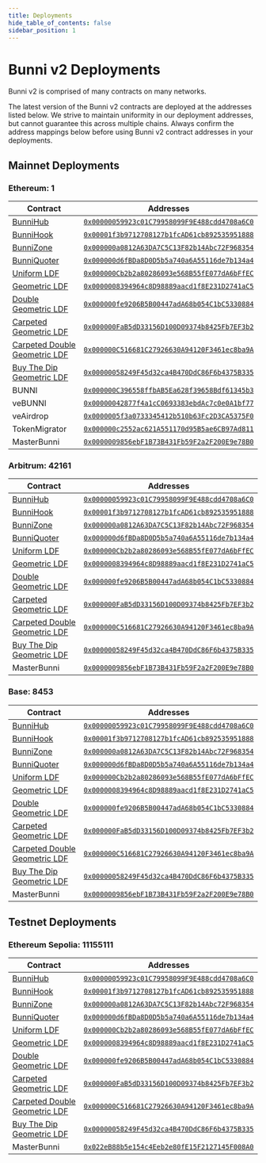 ```yaml
---
title: Deployments
hide_table_of_contents: false
sidebar_position: 1
---
```


# Bunni v2 Deployments

Bunni v2 is comprised of many contracts on many networks. 

The latest version of the Bunni v2 contracts are deployed at the addresses listed below. We strive to maintain uniformity in our deployment addresses, but cannot guarantee this across multiple chains. Always confirm the address mappings below before using Bunni v2 contract addresses in your deployments.


## Mainnet Deployments

### Ethereum: 1

| Contract | Addresses |
| --------------- | --------------- |
| [BunniHub](../core/hub) | [`0x00000059923c01C79958099F9E488cdd4708a6C0`](https://etherscan.io/address/0x00000059923c01C79958099F9E488cdd4708a6C0) |
| [BunniHook](../core/hook) | [`0x00001f3b9712708127b1fcAD61cb892535951888`](https://etherscan.io/address/0x00001f3b9712708127b1fcAD61cb892535951888) |
| [BunniZone](../core/zone) | [`0x000000a0812A63DA7C5C13F82b14Abc72F968354`](https://etherscan.io/address/0x000000a0812A63DA7C5C13F82b14Abc72F968354) |
| [BunniQuoter](../periphery/quoter) | [`0x000000d6fBDa8D0D5b5a740a6A55116de7b134a4`](https://etherscan.io/address/0x000000d6fBDa8D0D5b5a740a6A55116de7b134a4) |
| [Uniform LDF](../ldf/params#uniformdistribution) | [`0x000000Cb2b2a80286093e568B55fE077dA6bFfEC`](https://etherscan.io/address/0x000000Cb2b2a80286093e568B55fE077dA6bFfEC) |
| [Geometric LDF](../ldf/params#geometricdistribution) | [`0x0000008394964c8D98889aacd1f8E231D2741aC5`](https://etherscan.io/address/0x0000008394964c8D98889aacd1f8E231D2741aC5) |
| [Double Geometric LDF](../ldf/params#doublegeometricdistribution) | [`0x000000fe9206B5B00447adA68b054C1bC5330884`](https://etherscan.io/address/0x000000fe9206B5B00447adA68b054C1bC5330884) |
| [Carpeted Geometric LDF](../ldf/params#carpetedgeometricdistribution) | [`0x000000FaB5dD33156D100D09374b8425Fb7EF3b2`](https://etherscan.io/address/0x000000FaB5dD33156D100D09374b8425Fb7EF3b2) |
| [Carpeted Double Geometric LDF](../ldf/params#carpeteddoublegeometricdistribution) | [`0x000000C516681C27926630A94120F3461ec8ba9A`](https://etherscan.io/address/0x000000C516681C27926630A94120F3461ec8ba9A) |
| [Buy The Dip Geometric LDF](../ldf/params#buythedipgeometricdistribution) | [`0x00000058249F45d32ca4B470DdC86F6b4375B335`](https://etherscan.io/address/0x00000058249F45d32ca4B470DdC86F6b4375B335) |
| BUNNI | [`0x000000C396558ffbAB5Ea628f39658Bdf61345b3`](https://etherscan.io/token/0x000000C396558ffbAB5Ea628f39658Bdf61345b3) |
| veBUNNI | [`0x00000042877f4a1cC0693383ebdAc7c0e0A1bf77`](https://etherscan.io/token/0x00000042877f4a1cC0693383ebdAc7c0e0A1bf77) |
| veAirdrop | [`0x0000005f3a0733345412b510b63Fc2D3CA5375F0`](https://etherscan.io/address/0x0000005f3a0733345412b510b63Fc2D3CA5375F0) |
| TokenMigrator | [`0x000000c2552ac621A551170d95B5ae6CB97Ad811`](https://etherscan.io/address/0x000000c2552ac621A551170d95B5ae6CB97Ad811) |
| MasterBunni | [`0x0000009856ebF1B73B431Fb59F2a2F200E9e78B0`](https://etherscan.io/address/0x0000009856ebF1B73B431Fb59F2a2F200E9e78B0) |

### Arbitrum: 42161

| Contract | Addresses |
| --------------- | --------------- |
| [BunniHub](../core/hub) | [`0x00000059923c01C79958099F9E488cdd4708a6C0`](https://arbiscan.io/address/0x00000059923c01C79958099F9E488cdd4708a6C0) |
| [BunniHook](../core/hook) | [`0x00001f3b9712708127b1fcAD61cb892535951888`](https://arbiscan.io/address/0x00001f3b9712708127b1fcAD61cb892535951888) |
| [BunniZone](../core/zone) | [`0x000000a0812A63DA7C5C13F82b14Abc72F968354`](https://arbiscan.io/address/0x000000a0812A63DA7C5C13F82b14Abc72F968354) |
| [BunniQuoter](../periphery/quoter) | [`0x000000d6fBDa8D0D5b5a740a6A55116de7b134a4`](https://arbiscan.io/address/0x000000d6fBDa8D0D5b5a740a6A55116de7b134a4) |
| [Uniform LDF](../ldf/params#uniformdistribution) | [`0x000000Cb2b2a80286093e568B55fE077dA6bFfEC`](https://arbiscan.io/address/0x000000Cb2b2a80286093e568B55fE077dA6bFfEC) |
| [Geometric LDF](../ldf/params#geometricdistribution) | [`0x0000008394964c8D98889aacd1f8E231D2741aC5`](https://arbiscan.io/address/0x0000008394964c8D98889aacd1f8E231D2741aC5) |
| [Double Geometric LDF](../ldf/params#doublegeometricdistribution) | [`0x000000fe9206B5B00447adA68b054C1bC5330884`](https://arbiscan.io/address/0x000000fe9206B5B00447adA68b054C1bC5330884) |
| [Carpeted Geometric LDF](../ldf/params#carpetedgeometricdistribution) | [`0x000000FaB5dD33156D100D09374b8425Fb7EF3b2`](https://arbiscan.io/address/0x000000FaB5dD33156D100D09374b8425Fb7EF3b2) |
| [Carpeted Double Geometric LDF](../ldf/params#carpeteddoublegeometricdistribution) | [`0x000000C516681C27926630A94120F3461ec8ba9A`](https://arbiscan.io/address/0x000000C516681C27926630A94120F3461ec8ba9A) |
| [Buy The Dip Geometric LDF](../ldf/params#buythedipgeometricdistribution) | [`0x00000058249F45d32ca4B470DdC86F6b4375B335`](https://arbiscan.io/address/0x00000058249F45d32ca4B470DdC86F6b4375B335) |
| MasterBunni | [`0x0000009856ebF1B73B431Fb59F2a2F200E9e78B0`](https://arbiscan.io/address/0x0000009856ebF1B73B431Fb59F2a2F200E9e78B0) |

### Base: 8453

| Contract | Addresses |
| --------------- | --------------- |
| [BunniHub](../core/hub) | [`0x00000059923c01C79958099F9E488cdd4708a6C0`](https://basescan.io/address/0x00000059923c01C79958099F9E488cdd4708a6C0) |
| [BunniHook](../core/hook) | [`0x00001f3b9712708127b1fcAD61cb892535951888`](https://basescan.io/address/0x00001f3b9712708127b1fcAD61cb892535951888) |
| [BunniZone](../core/zone) | [`0x000000a0812A63DA7C5C13F82b14Abc72F968354`](https://basescan.io/address/0x000000a0812A63DA7C5C13F82b14Abc72F968354) |
| [BunniQuoter](../periphery/quoter) | [`0x000000d6fBDa8D0D5b5a740a6A55116de7b134a4`](https://basescan.io/address/0x000000d6fBDa8D0D5b5a740a6A55116de7b134a4) |
| [Uniform LDF](../ldf/params#uniformdistribution) | [`0x000000Cb2b2a80286093e568B55fE077dA6bFfEC`](https://basescan.io/address/0x000000Cb2b2a80286093e568B55fE077dA6bFfEC) |
| [Geometric LDF](../ldf/params#geometricdistribution) | [`0x0000008394964c8D98889aacd1f8E231D2741aC5`](https://basescan.io/address/0x0000008394964c8D98889aacd1f8E231D2741aC5) |
| [Double Geometric LDF](../ldf/params#doublegeometricdistribution) | [`0x000000fe9206B5B00447adA68b054C1bC5330884`](https://basescan.io/address/0x000000fe9206B5B00447adA68b054C1bC5330884) |
| [Carpeted Geometric LDF](../ldf/params#carpetedgeometricdistribution) | [`0x000000FaB5dD33156D100D09374b8425Fb7EF3b2`](https://basescan.io/address/0x000000FaB5dD33156D100D09374b8425Fb7EF3b2) |
| [Carpeted Double Geometric LDF](../ldf/params#carpeteddoublegeometricdistribution) | [`0x000000C516681C27926630A94120F3461ec8ba9A`](https://basescan.io/address/0x000000C516681C27926630A94120F3461ec8ba9A) |
| [Buy The Dip Geometric LDF](../ldf/params#buythedipgeometricdistribution) | [`0x00000058249F45d32ca4B470DdC86F6b4375B335`](https://basescan.io/address/0x00000058249F45d32ca4B470DdC86F6b4375B335) |
| MasterBunni | [`0x0000009856ebF1B73B431Fb59F2a2F200E9e78B0`](https://basescan.org/address/0x0000009856ebF1B73B431Fb59F2a2F200E9e78B0) |


## Testnet Deployments

### Ethereum Sepolia: 11155111

| Contract | Addresses |
| --------------- | --------------- |
| [BunniHub](../core/hub) | [`0x00000059923c01C79958099F9E488cdd4708a6C0`](https://sepolia.etherscan.io/address/0x00000059923c01C79958099F9E488cdd4708a6C0) |
| [BunniHook](../core/hook) | [`0x00001f3b9712708127b1fcAD61cb892535951888`](https://sepolia.etherscan.io/address/0x00001f3b9712708127b1fcAD61cb892535951888) |
| [BunniZone](../core/zone) | [`0x000000a0812A63DA7C5C13F82b14Abc72F968354`](https://sepolia.etherscan.io/address/0x000000a0812A63DA7C5C13F82b14Abc72F968354) |
| [BunniQuoter](../periphery/quoter) | [`0x000000d6fBDa8D0D5b5a740a6A55116de7b134a4`](https://sepolia.etherscan.io/address/0x000000d6fBDa8D0D5b5a740a6A55116de7b134a4) |
| [Uniform LDF](../ldf/params#uniformdistribution) | [`0x000000Cb2b2a80286093e568B55fE077dA6bFfEC`](https://sepolia.etherscan.io/address/0x000000Cb2b2a80286093e568B55fE077dA6bFfEC) |
| [Geometric LDF](../ldf/params#geometricdistribution) | [`0x0000008394964c8D98889aacd1f8E231D2741aC5`](https://sepolia.etherscan.io/address/0x0000008394964c8D98889aacd1f8E231D2741aC5) |
| [Double Geometric LDF](../ldf/params#doublegeometricdistribution) | [`0x000000fe9206B5B00447adA68b054C1bC5330884`](https://sepolia.etherscan.io/address/0x000000fe9206B5B00447adA68b054C1bC5330884) |
| [Carpeted Geometric LDF](../ldf/params#carpetedgeometricdistribution) | [`0x000000FaB5dD33156D100D09374b8425Fb7EF3b2`](https://sepolia.etherscan.io/address/0x000000FaB5dD33156D100D09374b8425Fb7EF3b2) |
| [Carpeted Double Geometric LDF](../ldf/params#carpeteddoublegeometricdistribution) | [`0x000000C516681C27926630A94120F3461ec8ba9A`](https://sepolia.etherscan.io/address/0x000000C516681C27926630A94120F3461ec8ba9A) |
| [Buy The Dip Geometric LDF](../ldf/params#buythedipgeometricdistribution) | [`0x00000058249F45d32ca4B470DdC86F6b4375B335`](https://sepolia.etherscan.io/address/0x00000058249F45d32ca4B470DdC86F6b4375B335) |
| MasterBunni | [`0x022eB88b5e154c4Eeb2e80fE15F2127145F008A0`](https://sepolia.etherscan.io/address/0x022eB88b5e154c4Eeb2e80fE15F2127145F008A0) | 